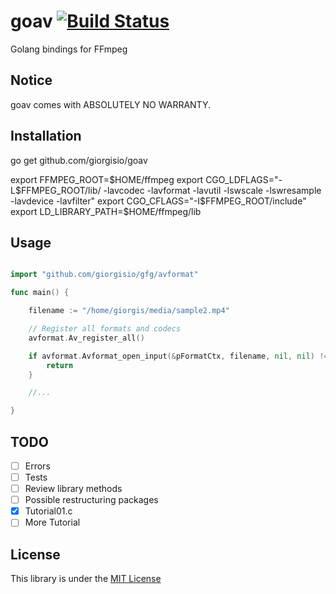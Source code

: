 # goav [![Build Status](https://travis-ci.org/giorgisio/goav.svg?branch=master)](https://travis-ci.org/giorgisio/goav)
Golang bindings for FFmpeg

## Notice
goav comes with ABSOLUTELY NO WARRANTY.

## Installation
go get github.com/giorgisio/goav

export FFMPEG_ROOT=$HOME/ffmpeg
export CGO_LDFLAGS="-L$FFMPEG_ROOT/lib/ -lavcodec -lavformat -lavutil -lswscale -lswresample -lavdevice -lavfilter"
export CGO_CFLAGS="-I$FFMPEG_ROOT/include"
export LD_LIBRARY_PATH=$HOME/ffmpeg/lib

## Usage

`````go

import "github.com/giorgisio/gfg/avformat"

func main() {

	filename := "/home/giorgis/media/sample2.mp4"

	// Register all formats and codecs
	avformat.Av_register_all()

	if avformat.Avformat_open_input(&pFormatCtx, filename, nil, nil) != 0 {
		return
	}

	//...

}
`````

## TODO

- [ ] Errors
- [ ] Tests
- [ ] Review library methods
- [ ] Possible restructuring packages
- [x] Tutorial01.c
- [ ] More Tutorial

## License
This library is under the [MIT License](http://opensource.org/licenses/MIT)